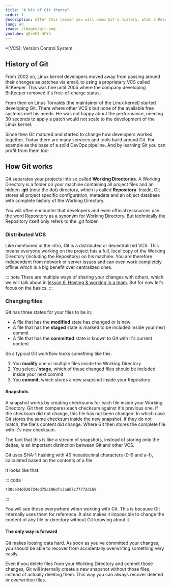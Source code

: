 ```yaml
---
title: "A bit of Git theory"
order: 1
description: After this lesson you will know Git's history, what a Repository is and how Git handles file changes.
lang: en
image: /images/git.png
youtube: qDreU1-4CYo
---
```


*[VCS]: Version Control System

## History of Git
From 2002 on, Linux kernel developers moved away from passing around their changes as patches via email, to using a proprietary VCS called BitKeeper. This was fine until 2005 where the company developing BitKeeper removed it's free-of-charge status.

From then on Linus Torvalds (the maintainer of the Linux kernel) started developing Git. There where other VCS's but none of the available free systems met his needs. He was not happy about the performance, needing 30 seconds to apply a patch would not scale to the development of the Linux kernel.

Since then Git matured and started to change how developers worked together. Today there are many services and tools build around Git. For example as the base of a solid DevOps pipeline. And by learning Git you can profit from them too!

## How Git works
Git separates your projects into so called **Working Directories**. A Working Directory is a folder on your machine containing all project files and an hidden **.git** (note the dot) directory, which is called **Repository**. Inside, Git stores all project specific configuration, metadata and an object database with complete history of the Working Directory.

You will often encounter that developers and even official ressources use the word Repository as a synonym for Working Directory. But technically the Repository itself only refers to the .git folder.

### Distributed VCS
Like mentioned in the intro, Git is a distributed or decentralized VCS. This means everyone working on the project has a full, local copy of the Working Directory (including the Repository) on his machine. You are therefore independent from network or server issues and can even work completely offline which is a big benefit over centralized ones.

::: note
There are multiple ways of sharing your changes with others, which we will talk about in [lesson 6. Hosting & working in a team](http://localhost:8080/tutorials/git-version-control/hosting/). But for now let's focus on the basics.
:::

### Changing files
Git has three states for your files to be in:

- A file that has the **modified** state has changed or is new
- A file that has the **staged** state is marked to be included inside your next commit
- A file that has the **committed** state is known to Git with it's current content

So a typical Git workflow looks something like this:

1. You **modify** one or multiple files inside the Working Directory
2. You select / **stage**, which of these changed files should be included inside your next commit
3. You **commit**, which stores a new snapshot inside your Repository

#### Snapshots
A snapshot works by creating checksums for each file inside your Working Directory. Git then compares each checksum against it's previous one. If the checksum did not change, this file has not been changed. In which case Git stores the same checksum inside the new snapshot. If they do not match, the file's content did change. Where Git then stores the complete file with it's new checksum.

The fact that this is like a stream of snapshots, instead of storing only the deltas, is an important distinction between Git and other VCS.

Git uses SHA-1 hashing with 40 hexadecimal characters (0–9 and a–f), calculated based on the contents of a file.

It looks like that:

::: code
```
430ce34d020724ed75a196dfc2ad67c77772d169
```
:::

You will see those everywhere when working with Git. This is because Git internally uses them for reference. It also makes it impossible to change the content of any file or directory without Git knowing about it.

#### The only way is forward
Git makes loosing data hard. As soon as you've committed your changes, you should be able to recover from accidentally overwriting something very easily.

Even if you delete files from your Working Directory and commit those changes, Git will internally create a new snapshot without those files, instead of actually deleting them. This way you can always recover deleted or overwritten files.